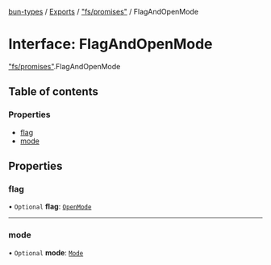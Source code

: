 [bun-types](https://oven-sh.github.io/bun-types/README.md) / [Exports](https://oven-sh.github.io/bun-types/modules.md) / ["fs/promises"](https://oven-sh.github.io/bun-types/modules/fs_promises_.md) / FlagAndOpenMode

# Interface: FlagAndOpenMode

["fs/promises"](https://oven-sh.github.io/bun-types/modules/fs_promises_.md).FlagAndOpenMode

## Table of contents

### Properties

- [flag](https://oven-sh.github.io/bun-types/interfaces/fs_promises_.FlagAndOpenMode.md#flag)
- [mode](https://oven-sh.github.io/bun-types/interfaces/fs_promises_.FlagAndOpenMode.md#mode)

## Properties

### flag

• `Optional` **flag**: [`OpenMode`](https://oven-sh.github.io/bun-types/modules/fs_.md#openmode)

___

### mode

• `Optional` **mode**: [`Mode`](https://oven-sh.github.io/bun-types/modules/fs_.md#mode)
